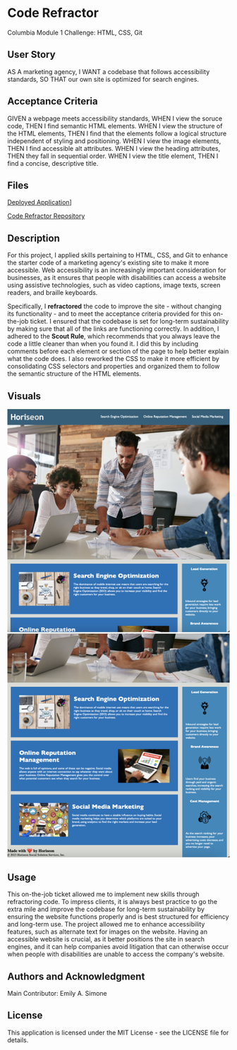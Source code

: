 # Code Refractor
Columbia Module 1 Challenge: HTML, CSS, Git

## User Story

AS A marketing agency,
I WANT a codebase that follows accessibility standards,
SO THAT our own site is optimized for search engines.

## Acceptance Criteria

GIVEN a webpage meets accessibility standards,
WHEN I view the soruce code,
THEN I find semantic HTML elements.
WHEN I view the structure of the HTML elements,
THEN I find that the elements follow a logical structure independent of styling and positioning.
WHEN I view the image elements,
THEN I find accessible alt attributes.
WHEN I view the heading attributes,
THEN they fall in sequential order.
WHEN I view the title element,
THEN I find a concise, descriptive title.

## Files

[Deployed Application](https://emsim11.github.io/code-refractor/)]

[Code Refractor Repository](https://github.com/emsim11/code-refractor)

## Description

For this project, I applied skills pertaining to HTML, CSS, and Git to enhance the starter code of a marketing agency's existing site to make it more accessible. Web accessibility is an increasingly important consideration for businesses, as it ensures that people with disabilities can access a website using assistive technologies, such as video captions, image texts, screen readers, and braille keyboards. 

Specifically, I **refractored** the code to improve the site - without changing its functionality - and to meet the acceptance criteria provided for this on-the-job ticket. I ensured that the codebase is set for long-term sustainability by making sure that all of the links are functioning correctly. In addition, I adhered to the **Scout Rule**, which recommends that you always leave the code a little cleaner than when you found it. I did this by including comments before each element or section of the page to help better explain what the code does. I also reworked the CSS to make it more efficient by consolidating CSS selectors and properties and organized them to follow the semantic structure of the HTML elements.

## Visuals

![Company Webpage Screenshot #1](/assets/screenshots/webpage-screenshot-1.png)
![Company Webpage Screenshot #2](/assets/screenshots/webpage-screenshot-2.png)

## Usage

This on-the-job ticket allowed me to implement new skills through refractoring code. To impress clients, it is always best practice to go the extra mile and improve the codebase for long-term sustainability by ensuring the website functions properly and is best structured for efficiency and long-term use. The project allowed me to enhance accessibility features, such as alternate text for images on the website. Having an accessible website is crucial, as it better positions the site in search engines, and it can help companies avoid litigation that can otherwise occur when people with disabilities are unable to access the company's website.

## Authors and Acknowledgment

Main Contributor: Emily A. Simone

## License

This application is licensed under the MIT License - see the LICENSE file for details.
